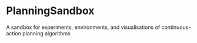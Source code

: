 # PlanningSandbox
A sandbox for experiments, environments, and visualisations of continuous-action planning algorithms
